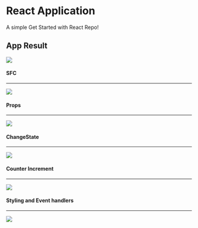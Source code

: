 # React Application

A simple Get Started with React Repo!


## App Result
<img src="https://user-images.githubusercontent.com/58719230/87876866-79c13900-c9f8-11ea-891d-6b74ea53c3a3.png">


#### SFC
-----------------
<img src="https://user-images.githubusercontent.com/58719230/87902846-3f977c00-ca78-11ea-987b-b58b3497b73a.png">


#### Props
-----------------
<img src="https://user-images.githubusercontent.com/58719230/87923638-6ca95600-ca9b-11ea-9d67-9096451469be.png">


#### ChangeState
-----------------
<img src="https://user-images.githubusercontent.com/58719230/87935211-4b059a00-caae-11ea-87fa-a5480e07ac2d.png">

#### Counter Increment
-----------------
<img src="https://user-images.githubusercontent.com/58719230/87953245-6bdae900-cac8-11ea-995b-21cb261010da.png">

#### Styling and Event handlers
----------------------------
<img src="https://user-images.githubusercontent.com/58719230/93771462-27d8a180-fc3b-11ea-9c8e-02f16b923166.png">
